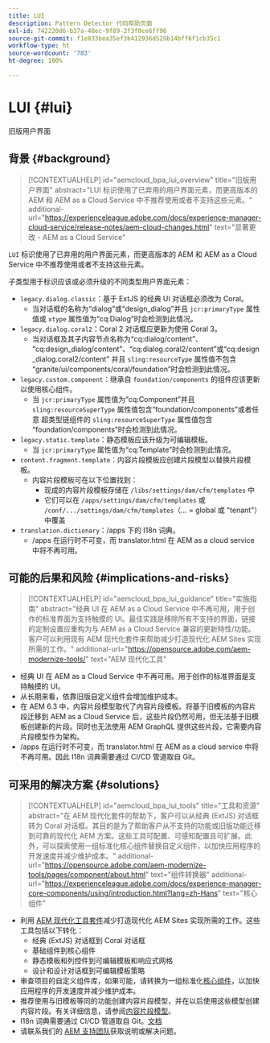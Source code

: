 ```yaml
---
title: LUI
description: Pattern Detector 代码帮助页面
exl-id: 742220d6-b37a-48ec-9f89-2f3f0ce6ff96
source-git-commit: f1e833bea35ef3b412936d529b14bff6f1cb35c1
workflow-type: ht
source-wordcount: '783'
ht-degree: 100%

---
```


# LUI {#lui}

旧版用户界面

## 背景 {#background}

>[!CONTEXTUALHELP]
>id="aemcloud_bpa_lui_overview"
>title="旧版用户界面"
>abstract="LUI 标识使用了已弃用的用户界面元素，而更高版本的 AEM 和 AEM as a Cloud Service 中不推荐使用或者不支持这些元素。"
>additional-url="https://experienceleague.adobe.com/docs/experience-manager-cloud-service/release-notes/aem-cloud-changes.html" text="显著更改 - AEM as a Cloud Service"

`LUI` 标识使用了已弃用的用户界面元素，而更高版本的 AEM 和 AEM as a Cloud Service 中不推荐使用或者不支持这些元素。

子类型用于标识应该或必须升级的不同类型用户界面元素：

* `legacy.dialog.classic`：基于 ExtJS 的经典 UI 对话框必须改为 Coral。
   * 当对话框的名称为“dialog”或“design_dialog”并且
`jcr:primaryType` 属性值或 `xtype` 属性值为“cq:Dialog”时会检测到此情况。
* `legacy.dialog.coral2`：Coral 2 对话框应更新为使用 Coral 3。
   * 当对话框及其子内容节点名称为“cq:dialog/content”、
“cq:design_dialog/content”、“cq:dialog.coral2/content”或“cq:design_dialog.coral2/content”
并且 `sling:resourceType` 属性值不包含
“granite/ui/components/coral/foundation”时会检测到此情况。
* `legacy.custom.component`：继承自 `foundation/components` 的组件应该更新以使用核心组件。
   * 当 `jcr:primaryType` 属性值为“cq:Component”并且
     `sling:resourceSuperType` 属性值包含“foundation/components”或者任意
     超类型链组件的 `sling:resourceSuperType` 属性值包含
“foundation/components”时会检测到此情况。
* `legacy.static.template`：静态模板应该升级为可编辑模板。
   * 当 `jcr:primaryType` 属性值为“cq:Template”时会检测到此情况。
* `content.fragment.template`：内容片段模板应创建片段模型以替换片段模板。
   * 内容片段模板可在以下位置找到：
      * 现成的内容片段模板存储在 `/libs/settings/dam/cfm/templates` 中
      * 它们可以在 `/apps/settings/dam/cfm/templates` 或 `/conf/.../settings/dam/cfm/templates`（... = global 或 &quot;tenant&quot;）中覆盖
* `translation.dictionary`：/apps 下的 I18n 词典。
   * /apps 在运行时不可变，而 translator.html 在 AEM as a cloud service 中将不再可用。

## 可能的后果和风险 {#implications-and-risks}

>[!CONTEXTUALHELP]
>id="aemcloud_bpa_lui_guidance"
>title="实施指南"
>abstract="经典 UI 在 AEM as a Cloud Service 中不再可用，用于创作的标准界面为支持触摸的 UI。最佳实践是移除所有不支持的界面，链接的定制设置应重构为与 AEM as a Cloud Service 兼容的更新特性/功能。客户可以利用现有 AEM 现代化套件来帮助减少打造现代化 AEM Sites 实现所需的工作。"
>additional-url="https://opensource.adobe.com/aem-modernize-tools/" text="AEM 现代化工具"

* 经典 UI 在 AEM as a Cloud Service 中不再可用。用于创作的标准界面是支持触摸的 UI。
* 从长期来看，依靠旧版自定义组件会增加维护成本。
* 在 AEM 6.3 中，内容片段模型取代了内容片段模板。将基于旧模板的内容片段迁移到 AEM as a Cloud Service 后，这些片段仍然可用，但无法基于旧模板创建新的片段。同时也无法使用 AEM GraphQL 提供这些片段，它需要内容片段模型作为架构。
* /apps 在运行时不可变，而 translator.html 在 AEM as a cloud service 中将不再可用。因此 I18n 词典需要通过 CI/CD 管道取自 Git。

## 可采用的解决方案 {#solutions}

>[!CONTEXTUALHELP]
>id="aemcloud_bpa_lui_tools"
>title="工具和资源"
>abstract="在 AEM 现代化套件的帮助下，客户可以从经典 (ExtJS) 对话框转为 Coral 对话框。其目的是为了帮助客户从不支持的功能或旧版功能迁移到可靠的现代化 AEM 方案。这些工具可配置、可感知配置且可扩展。此外，可以探索使用一组标准化核心组件替换自定义组件，以加快应用程序的开发速度并减少维护成本。"
>additional-url="https://opensource.adobe.com/aem-modernize-tools/pages/component/about.html" text="组件转换器"
>additional-url="https://experienceleague.adobe.com/docs/experience-manager-core-components/using/introduction.html?lang=zh-Hans" text="核心组件"

* 利用 [AEM 现代化工具套件](https://opensource.adobe.com/aem-modernize-tools/)减少打造现代化 AEM Sites 实现所需的工作。这些工具包括以下转化：
   * 经典 (ExtJS) 对话框到 Coral 对话框
   * 基础组件到核心组件
   * 静态模板和列控件到可编辑模板和响应式网格
   * 设计和设计对话框到可编辑模板策略
* 审查项目的自定义组件库，如果可能，请转换为一组标准化[核心组件](https://experienceleague.adobe.com/docs/experience-manager-core-components/using/introduction.html?lang=zh-Hans)，以加快应用程序的开发速度并减少维护成本。
* 推荐使用与旧模板等同的功能创建内容片段模型，并在以后使用这些模型创建内容片段。有关详细信息，请参阅[内容片段模型](https://experienceleague.adobe.com/docs/experience-manager-65/assets/content-fragments/content-fragments-models.html?lang=zh-Hans)。
* I18n 词典需要通过 CI/CD 管道取自 Git。[文档](https://experienceleague.adobe.com/docs/experience-manager-cloud-service/content/release-notes/aem-cloud-changes.html?lang=zh-Hans#apps-libs-immutable)
* 请联系我们的 [AEM 支持团队](https://helpx.adobe.com/cn/enterprise/using/support-for-experience-cloud.html)获取说明或解决问题。
